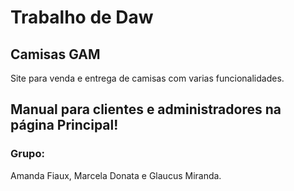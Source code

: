 # Trabalho de Daw
## Camisas GAM
Site para venda e entrega de camisas com varias funcionalidades.
## Manual para clientes e administradores na página Principal!
### Grupo:
Amanda Fiaux, Marcela Donata e Glaucus Miranda.
